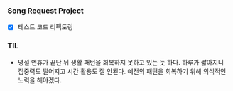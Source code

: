 ### Song Request Project

- [x] 테스트 코드 리팩토링



### TIL

- 명절 연휴가 끝난 뒤 생활 패턴을 회복하지 못하고 있는 듯 하다. 하루가 짧아지니 집중력도 떨어지고 시간 활용도 잘 안된다.
  예전의 패턴을 회복하기 위해 의식적인 노력을 해야겠다.

